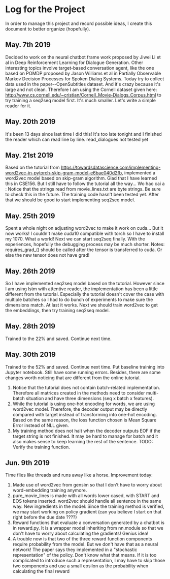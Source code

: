 # Log for the Project
In order to manage this project and record possible ideas, I create this
document to better organize (hopefully).

## May. 7th 2019
Decided to work on the neural chatbot frame work proposed by Jiwei Li et al in Deep Reinforcement Learning for Dialogue Generation. Other interesting topics involve target-based conversation agent, like the one based on POMDP proposed by Jason Williams et al in Partially Observable Markov Decision Processes for Spoken Dialog Systems.
Today try to collect data used in the paper--OpenSubtitles dataset. And it's crazy because it's large and not clean.
Therefore I am using the Cornell dataset given here: http://www.cs.cornell.edu/~cristian/Cornell_Movie-Dialogs_Corpus.html to try training a seq2seq model first.
It's much smaller. Let's write a simple reader for it.

## May. 20th 2019
It's been 13 days since last time I did this!
It's too late tonight and I finished the reader which can read line
by line.
read_dialogues not tested yet

## May. 21st 2019
Based on the tutorial from https://towardsdatascience.com/implementing-word2vec-in-pytorch-skip-gram-model-e6bae040d2fb, implemented a word2vec model based on skip-gram algorithm. Glad that I have learned this in CSE156. But I still have to follow the tutorial all the way... Wo hao cai a
<TODO>: Notice that the strings read from movie_lines.txt are byte strings. Be sure to check this in the future.
The training code hasn't been tested yet. After that we should be good to start implementing seq2seq model.

## May. 25th 2019
Spent a whole night on adjusting word2vec to make it work on cuda...
But it now works! I couldn't make cuda10 compatible with torch so I have to install my 1070.
What a world!
Next we can start seq2seq finally. With the experiences, hopefully the debugging process may be much shorter.
Notes:
    requires_grad_() should be called after the tensor is transferred to cuda. Or else the new tensor does not have grad!

## May. 26th 2019
So I have implemented seq2seq model based on the tutorial. However since I am using lstm with attentive reader, the implementation has been a little different from the tutorial.
Especially the tutorial doesn't cover the case with multiple batches so I had to do bunch of experiments to make sure the dimensions match.
At last it works. Next we should train word2vec to get the embeddings, then try training seq2seq model.

## May. 28th 2019
Trained to the 22% and saved. Continue next time.

## May. 30th 2019
Trained to the 52% and saved. Continue next time.
Put baseline training into Jupyter notebook. Still have some running errors. Besides, there are some changes worth noticing that are different from the online tutorial.
1. Notice that the tutorial does not contain batch-related implementation. Therefore all matrices created in the methods need to consider multi-batch situation and have three dimensions (seq x batch x features).
2. While the tutorial is using one-hot encoding for words, we are using word2vec model. Therefore, the decoder output may be directly compared with target instead of transforming into one-hot encoding. Based on the same reason, the loss function chosen is Mean Square Error instead of NLL given.
3. My training method does not halt when the decoder outputs EOF if the target string is not finished. It may be hard to manage for batch and it also makes sense to keep learning the rest of the sentence.
TODO: Verify the training function.

## Jun. 9th 2019
Time flies like threads and runs away like a horse.
Improvement today:
1. Made use of word2vec from gensim so that I don't have to worry about word-embedding training anymore.
2. pure_movie_lines is made with all words lower cased, with START and EOS tokens inserted. word2vec should handle all sentence in the same way.
New ingredients in the model:
Since the training method is verified, we may start working on policy gradient (can you believe I start on that right before the due date ????)
1. Reward functions that evaluate a conversation generated by a chatbot is in reward.py. It is a wrapper model inheriting from nn.module so that we don't have to worry about calculating the gradients! Genius idea!
2. A trouble now is that two of the three reward function components require probability from the model. But we don't have that as a neural network! The paper says they implemented in a "stochastic representation" of the policy. Don't know what that means.
If it is too complicated to introduce such a representation, I may have to skip those two components and use a small epsilon as the probability when calculating the final reward